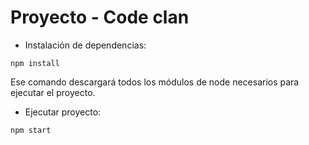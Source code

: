 # Proyecto - Code clan

* Instalación de dependencias:

```
npm install
```
Ese comando descargará todos los módulos de node necesarios para ejecutar el proyecto.


* Ejecutar proyecto:

```
npm start
```


